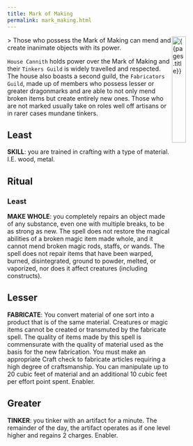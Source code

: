 ```yaml
---
title: Mark of Making
permalink: mark_making.html
---
```

<img src="images/dragonmarks/{{page.title}}.jpg" alt='{{pages.title}}' style="float:right; width:25%;">
> Those who possess the Mark of Making can mend and create inanimate objects with its power.

`House Cannith` holds power over the Mark of Making and their `Tinkers Guild` is widely travelled and respected. The house also boasts a second guild, the `Fabricators Guild`, made up of members who possess lesser or greater dragonmarks and are able to not only mend broken items but create entirely new ones. Those who are not marked usually take on roles well off artisans or in rarer cases mundane tinkers.

## Least
**SKILL**: you are trained in crafting with a type of material. I.E. wood, metal.

## Ritual
### Least
**MAKE WHOLE**: you completely repairs an object made of any substance, even one with multiple breaks, to be as strong as new. The spell does not restore the magical abilities of a broken magic item made whole, and it cannot mend broken magic rods, staffs, or wands. The spell does not repair items that have been warped, burned, disintegrated, ground to powder, melted, or vaporized, nor does it affect creatures (including constructs).

## Lesser
**FABRICATE**: You convert material of one sort into a product that is of the same material. Creatures or magic items cannot be created or transmuted by the fabricate spell. The quality of items made by this spell is commensurate with the quality of material used as the basis for the new fabrication. You must make an appropriate Craft check to fabricate articles requiring a high degree of craftsmanship. You can manipulate up to 20 cubic feet of material and an additional 10 cubic feet per effort point spent. Enabler.

## Greater
**TINKER**: you tinker with an artifact for a minute. The remainder of the day, the artifact operates as if one level higher and regains 2 charges. Enabler.